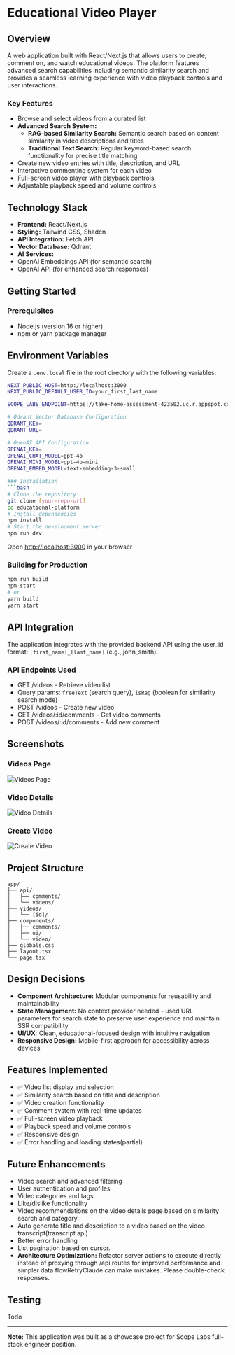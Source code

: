 # Educational Video Player

## Overview
A web application built with React/Next.js that allows users to create, comment on, and watch educational videos. The platform features advanced search capabilities including semantic similarity search and provides a seamless learning experience with video playback controls and user interactions.
### Key Features
- Browse and select videos from a curated list
- **Advanced Search System:**
    - **RAG-based Similarity Search:** Semantic search based on content similarity in video descriptions and titles
    - **Traditional Text Search:** Regular keyword-based search functionality for precise title matching
- Create new video entries with title, description, and URL
- Interactive commenting system for each video
- Full-screen video player with playback controls
- Adjustable playback speed and volume controls

## Technology Stack
- **Frontend:** React/Next.js
- **Styling:** Tailwind CSS, Shadcn
- **API Integration:** Fetch API
- **Vector Database:** Qdrant
- **AI Services:**
- OpenAI Embeddings API (for semantic search)
- OpenAI API (for enhanced search responses)

## Getting Started

### Prerequisites
- Node.js (version 16 or higher)
- npm or yarn package manager

## Environment Variables

Create a `.env.local` file in the root directory with the following variables:

```bash
NEXT_PUBLIC_HOST=http://localhost:3000
NEXT_PUBLIC_DEFAULT_USER_ID=your_first_last_name

SCOPE_LABS_ENDPOINT=https://take-home-assessment-423502.uc.r.appspot.com/api

# Qdrant Vector Database Configuration
QDRANT_KEY=
QDRANT_URL=

# OpenAI API Configuration
OPENAI_KEY=
OPENAI_CHAT_MODEL=gpt-4o
OPENAI_MINI_MODEL=gpt-4o-mini
OPENAI_EMBED_MODEL=text-embedding-3-small

### Installation
```bash
# Clone the repository
git clone [your-repo-url]
cd educational-platform
# Install dependencies
npm install
# Start the development server
npm run dev
```

Open [http://localhost:3000](http://localhost:3000) in your browser

### Building for Production
```bash
npm run build
npm start
# or
yarn build
yarn start
```

## API Integration
The application integrates with the provided backend API using the user_id format: `[first_name]_[last_name]` (e.g., john_smith).

### API Endpoints Used
- GET /videos - Retrieve video list
- Query params: `freeText` (search query), `isRag` (boolean for similarity search mode)
- POST /videos - Create new video
- GET /videos/:id/comments - Get video comments
- POST /videos/:id/comments - Add new comment

## Screenshots

### Videos Page
![Videos Page](./screenshots/videos-page.png)

### Video Details
![Video Details](./screenshots/video-details.png)

### Create Video
![Create Video](./screenshots/create-video.png)

## Project Structure
```
app/
├── api/
│   ├── comments/
│   └── videos/
├── videos/
│   └── [id]/
├── components/
│   ├── comments/
│   ├── ui/
│   └── video/
├── globals.css
├── layout.tsx
└── page.tsx
```

## Design Decisions
- **Component Architecture:** Modular components for reusability and maintainability
- **State Management:** No context provider needed - used URL parameters for search state to preserve user experience and maintain SSR compatibility
- **UI/UX:** Clean, educational-focused design with intuitive navigation
- **Responsive Design:** Mobile-first approach for accessibility across devices

## Features Implemented
- ✅ Video list display and selection
- ✅ Similarity search based on title and description
- ✅ Video creation functionality
- ✅ Comment system with real-time updates
- ✅ Full-screen video playback
- ✅ Playback speed and volume controls
- ✅ Responsive design
- ✅ Error handling and loading states(partial)

## Future Enhancements
- Video search and advanced filtering
- User authentication and profiles
- Video categories and tags
- Like/dislike functionality
- Video recommendations on the video details page based on similarity search and category.
- Auto generate title and description to a video based on the video transcript(transcript api)
- Better error handling
- List pagination based on cursor.
- **Architecture Optimization:** Refactor server actions to execute directly instead of proxying through /api routes for improved performance and simpler data flowRetryClaude can make mistakes. Please double-check responses.

## Testing
 Todo

---

**Note:** This application was built as a showcase project for Scope Labs full-stack engineer position.